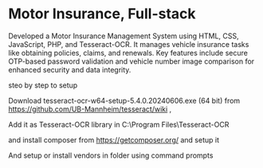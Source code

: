 # Motor Insurance, Full-stack
Developed a Motor Insurance Management System using HTML, CSS, JavaScript, PHP, and Tesseract-OCR. It manages vehicle insurance tasks like obtaining policies, claims, and renewals. Key features include secure OTP-based password validation and vehicle number image comparison for enhanced security and data integrity.





steo by step to setup


Download            tesseract-ocr-w64-setup-5.4.0.20240606.exe (64 bit)        from       https://github.com/UB-Mannheim/tesseract/wiki     ,    

Add it as   Tesseract-OCR  library in                   C:\Program Files\Tesseract-OCR

and install composer from              https://getcomposer.org/          and setup it

And setup or install vendors in folder using command prompts
